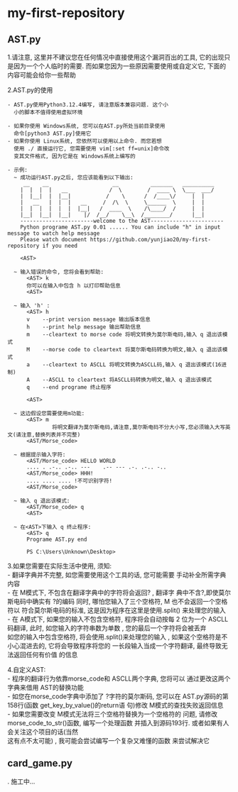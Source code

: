 # my-first-repository
## AST.py

  1.请注意, 这里并不建议您在任何情况中直接使用这个漏洞百出的工具, 它的出现只是因为一个个人临时的需要. 而如果您因为一些原因需要使用或自定义它, 下面的内容可能会给你一些帮助
     
  2.AST.py的使用
  
    - AST.py使用Python3.12.4编写, 请注意版本兼容问题. 这个小
      小的脚本不值得使用虚拟环境

    - 如果你使用 Windows系统, 您可以在AST.py所处当前目录使用
      命令[python3 AST.py]使用它
    - 如果你使用 Linux系统, 您依然可以使用以上命令. 而您若想
      使用 ./ 直接运行它, 您需要使用 vim[:set ff=unix]命令改
      变其文件格式, 因为它是在 Windows系统上编写的
    
    - 示例:
      ~ 成功运行AST.py之后, 您应该能看到以下输出:
         __    __                    __          _______   __________ 
        |  |  |  |   __             /  \        /  ____ \  \___  ___/ 
        |  |__|  |  |__|           /    \      /  /____\/     |  |
        |   __   |  |  |   __     /  /\  \     \______  \     |  |
        |  |  |  |  |  |  |__|   /  ____  \    /\____/  /     |  |
        |__|  |__|  |__|    |/  /__/    \__\  /________/      |__|
        -----------------------welcome to the AST-----------------------
        Python programe AST.py 0.01 ...... You can include "h" in input message to watch help message
        Please watch document https://github.com/yunjiao20/my-first-repository if you need

        <AST>
      
      ~ 输入错误的命令, 您将会看到帮助:
          <AST> k
          你可以在输入中包含 h 以打印帮助信息
          <AST>

      ~ 输入 'h' :
          <AST> h
          v    --print version message 输出版本信息
          h    --print help message 输出帮助信息
          m    --cleartext to morse code 将明文转换为莫尔斯电码,输入 q 退出该模式
          M    --morse code to cleartext 将莫尔斯电码转换为明文,输入 q 退出该模式
          a    --cleartext to ASCLL 将明文转换为ASCLL码,输入 q 退出该模式(16进制)
          A    --ASCLL to cleartext 将ASCLL码转换为明文,输入 q 退出该模式
          q    --end programe 终止程序

          <AST>

      ~ 这边假设您需要使用m功能:
          <AST> m
                  将明文翻译为莫尔斯电码,请注意,莫尔斯电码不分大小写,您必须输入大写英文(请注意,替换列表并不完整)
          <AST/Morse_code>

      ~ 根据提示输入字符:
          <AST/Morse_code> HELLO WORLD
          .... . .-.. .-.. ---    .-- --- .-. .-.. -.. 
          <AST/Morse_code> HHH!
          .... .... .... !不可识别字符! 
          <AST/Morse_code>

      ~ 输入 q 退出该模式:
          <AST/Morse_code> q
          <AST> 

      ~ 在<AST>下输入 q 终止程序:
          <AST> q
          Programe AST.py end

          PS C:\Users\Unknown\Desktop> 

  3.如果您需要在实际生活中使用, 须知:    
    - 翻译字典并不完整, 如您需要使用这个工具的话, 您可能需要
      手动补全所需字典内容    
    - 在 M模式下, 不包含在翻译字典中的字符将会返回? , 翻译字
      典中不含?,即使莫尔斯电码中确实有 ?的编码
      同时, 哪怕您输入了三个空格符, M 也不会返回一个空格符以
      符合莫尔斯电码的标准, 这是因为程序在这里是使用.split()
      来处理您的输入    
    - 在 A模式下, 如果您的输入不包含空格符, 程序将会自动按每
      2 位为一个 ASCLL码翻译, 此时, 如您输入的字符串数为单数
      , 您的最后一个字符将会被丢弃    
      如您的输入中包含空格符, 将会使用.split()来处理您的输入
      , 如果这个空格符是不小心混进去的, 它将会导致程序将您的
      一长段输入当成一个字符翻译, 最终导致无法返回任何有价值
      的信息    
  
  4.自定义AST:        
    - 程序的翻译行为依靠morse_code和 ASCLL两个字典, 您将可以
      通过更改这两个字典来借用 AST的替换功能    
    - 如您在morse_code字典中添加了 ?字符的莫尔斯码, 您可以在
      AST.py源码的第 158行(函数 get_key_by_value()的return语
      句)修改 M模式的查找失败返回信息    
    - 如果您需要改变 M模式无法将三个空格符替换为一个空格符的
      问题, 请修改 morse_code_to_str()函数, 编写一个处理函数
      并插入到源码193行. 或者如果有人会关注这个项目的话(当然        
      这有点不太可能) , 我可能会尝试编写一个复杂又难懂的函数
      来尝试解决它      

## card_game.py
  . 施工中...
